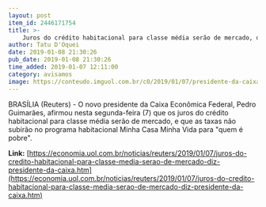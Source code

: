 ```yaml
---
layout: post
item_id: 2446171754
title: >-
    Juros do crédito habitacional para classe média serão de mercado, diz presidente da Caixa
author: Tatu D'Oquei
date: 2019-01-08 21:30:26
pub_date: 2019-01-08 21:30:26
time_added: 2019-01-07 12:11:00
category: avisamos
image: https://conteudo.imguol.com.br/c0/2019/01/07/presidente-da-caixa-pedro-guimaraes-1546887533953_615x300.png
---
```


BRASÍLIA (Reuters) - O novo presidente da Caixa Econômica Federal, Pedro Guimarães, afirmou nesta segunda-feira (7) que os juros do crédito habitacional para classe média serão de mercado, e que as taxas não subirão no programa habitacional Minha Casa Minha Vida para "quem é pobre".

**Link:** [https://economia.uol.com.br/noticias/reuters/2019/01/07/juros-do-credito-habitacional-para-classe-media-serao-de-mercado-diz-presidente-da-caixa.htm](https://economia.uol.com.br/noticias/reuters/2019/01/07/juros-do-credito-habitacional-para-classe-media-serao-de-mercado-diz-presidente-da-caixa.htm)

